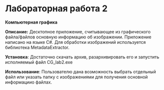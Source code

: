# Лабораторная работа 2
**Компьютерная графика**

**Описание:** Десктопное приложение, считывающее из графического файла/файлов основную информацию об изображении. Приложение написано на языке C#. Для обработки изображений используется библиотека MetadataExtractor.

**Установка**: Достаточно скачать архив, разархивировать его и запустить исполняемый файл CG_lab2.exe

**Использование**: Пользователю дана возможность выбрать отдельный файл или указать папку с изображениями для получения основной информациио файлах.

